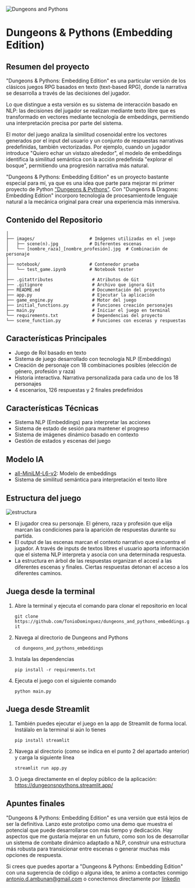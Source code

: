 ![Dungeons and Pythons](https://i.imgur.com/t0n8bOy.jpeg)

# Dungeons & Pythons (Embedding Edition)

## Resumen del proyecto

"Dungeons & Pythons: Embedding Edition" es una particular versión de los clásicos juegos RPG basados en texto (text-based RPG), donde la narrativa se desarrolla a través de las decisiones del
jugador.

Lo que distingue a esta versión es su sistema de interacción basado en NLP: las decisiones del jugador se realizan mediante texto libre que es transformado en vectores mediante tecnología de embeddings, permitiendo una interpretación precisa por parte del sistema.

El motor del juego analiza la similitud cosenoidal entre los vectores generados por el input del usuario y un conjunto de respuestas narrativas predefinidas, también vectorizadas. Por ejemplo, cuando un jugador introduce "Quiero echar un vistazo alrededor", el modelo de embeddings identifica la similitud semántica con la acción predefinida "explorar el bosque", permitiendo una progresión narrativa más natural.

"Dungeons & Pythons: Embedding Edition" es un proyecto bastante especial para mí, ya que es una idea que parte para mejorar mi primer proyecto de Python ["Dungeons & Pythons"](https://github.com/TonioDominguez/Dungeons_and_Pythons). Con "Dungeons & Dragons: Embedding Edition" incorporo tecnología de procesamientode lenguaje natural a la mecánica original para crear una experiencia más inmersiva.

## Contenido del Repositorio

```Contenido del Repositorio Dungeons & Pythons: Embedding Edition
│
├── images/                     # Imágenes utilizadas en el juego
│   ├── scene(n).jpg            # Diferentes escenas
│   └── [nombre_raza]_[nombre_profesión].jpg  # Combinación de personaje
│
├── notebook/                   # Contenedor prueba
│   └── test_game.ipynb         # Notebook tester
│
├── .gitattributes               # Atributos de Git
├── .gitignore                   # Archivo que ignora Git
├── README.md                    # Documentación del proyecto
├── app.py                       # Ejecutar la aplicación
├── game_engine.py               # Motor del juego
├── initial_functions.py         # Funciones creación personajes
├── main.py                      # Iniciar el juego en terminal
└── requirements.txt             # Dependencias del proyecto
└── scene_function.py            # Funciones con escenas y respuestas
```

## Características Principales

- Juego de Rol basado en texto
- Sistema de juego desarrollado con tecnología NLP (Embeddings)
- Creación de personaje con 18 combinaciones posibles (elección de género, profesión y raza)
- Historia interactiva. Narrativa personalizada para cada uno de los 18 personajes
- 4 escenarios, 126 respuestas y 2 finales predefinidos

## Características Técnicas

- Sistema NLP (Embeddings) para interpretar las acciones
- Sistema de estado de sesión para mantener el progreso
- Sistema de imágenes dinámico basado en contexto
- Gestión de estados y escenas del juego

## Modelo IA

- [all-MiniLM-L6-v2](https://huggingface.co/sentence-transformers/all-MiniLM-L6-v2): Modelo de embeddings
- Sistema de similitud semántica para interpretación el texto libre

## Estructura del juego

![estructura](https://i.imgur.com/Dn9ymiC.png)

- El jugador crea su personaje. El género, raza y profesión que elija marcan las condiciones para la aparición de respuestas durante su partida.
- El output de las escenas marcan el contexto narrativo que encuentra el jugador. A través de inputs de textos libres el usuario aporta información que el sistema NLP interpreta y asocia con una determinada respuesta.
- La estructura en árbol de las respuestas organizan el accesl a las diferentes escenas y finales. Ciertas respuestas detonan el acceso a los diferentes caminos.

## Juega desde la terminal

1. Abre la terminal y ejecuta el comando para clonar el repositorio en local
   
   ```git clone https://github.com/TonioDominguez/dungeons_and_pythons_embeddings.git```
   
2. Navega al directorio de Dungeons and Pythons
   
   ```cd dungeons_and_pythons_embeddings```
   
3. Instala las dependencias
   
   ```pip install -r requirements.txt```
   
4. Ejecuta el juego con el siguiente comando
   
   ```python main.py```

## Juega desde Streamlit

1. También puedes ejecutar el juego en la app de Streamlit de forma local. Instálalo en la terminal si aún lo tienes

   ```pip install streamlit```

2. Navega al directorio (como se indica en el punto 2 del apartado anterior) y carga la siguiente línea

   ```streamlit run app.py```

3. O juega directamente en el deploy público de la aplicación: https://dungeonsnpythons.streamlit.app/

## Apuntes finales

"Dungeons & Pythons: Embedding Edition" es una versión que está lejos de ser la definitiva. Lanzo este prototipo como una demo que muestra el potencial que puede desarrollarse con más tiempo y dedicación. Hay aspectos que me gustaría mejorar en un futuro, como son los de desarrollar un sistema de combate dinámico adaptado a NLP, construir una estructura más robusta para transicionar entre escenas o generar muchas más opciones de respuesta.

Si crees que puedes aportar a "Dungeons & Pythons: Embedding Edition" con una sugerencia de código o alguna idea, te animo a contactes conmigo antonio.d.ambunan@gmail.com o conectemos directamente por [linkedin](https://www.linkedin.com/in/antoniodominguezambunan/)
